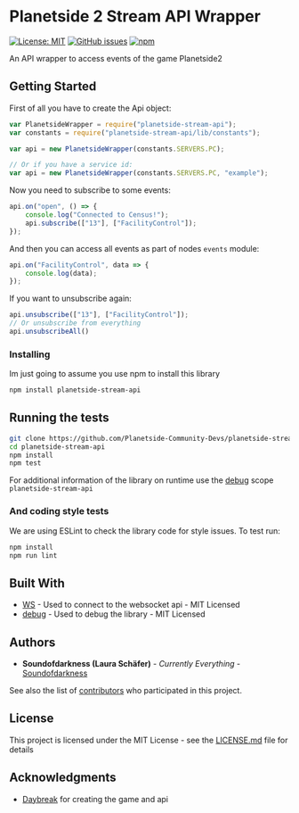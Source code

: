 # Planetside 2 Stream API Wrapper

[![License: MIT](https://img.shields.io/badge/License-MIT-yellow.svg?style=flat-square)](https://opensource.org/licenses/MIT)
[![GitHub issues](https://img.shields.io/github/issues/Planetside-Community-Devs/planetside-stream-api.svg?style=flat-square)](https://github.com/Planetside-Community-Devs/planetside-stream-api/issues)
[![npm](https://img.shields.io/npm/v/planetside-stream-api.svg?style=flat-square)](https://www.npmjs.com/package/planetside-stream-api)


An API wrapper to access events of the game Planetside2

## Getting Started

First of all you have to create the Api object:
```js
var PlanetsideWrapper = require("planetside-stream-api");
var constants = require("planetside-stream-api/lib/constants");

var api = new PlanetsideWrapper(constants.SERVERS.PC);

// Or if you have a service id: 
var api = new PlanetsideWrapper(constants.SERVERS.PC, "example");
```

Now you need to subscribe to some events:
```js
api.on("open", () => {
    console.log("Connected to Census!");
    api.subscribe(["13"], ["FacilityControl"]);
});
```

And then you can access all events as part of nodes `events` module:
```js
api.on("FacilityControl", data => {
    console.log(data);
});
```

If you want to unsubscribe again: 
```js
api.unsubscribe(["13"], ["FacilityControl"]);
// Or unsubscribe from everything
api.unsubscribeAll()
```

### Installing

Im just going to assume you use npm to install this library
```sh
npm install planetside-stream-api
```

## Running the tests

```sh
git clone https://github.com/Planetside-Community-Devs/planetside-stream-api.git
cd planetside-stream-api
npm install
npm test
```

For additional information of the library on runtime use
the [debug](https://github.com/visionmedia/debug) scope `planetside-stream-api`

### And coding style tests

We are using ESLint to check the library code for style issues.
To test run:

```sh
npm install
npm run lint
```

## Built With

* [WS](https://github.com/websockets/ws) - Used to connect to the websocket api - MIT Licensed
* [debug](https://github.com/visionmedia/debug) - Used to debug the library - MIT Licensed


## Authors

* **Soundofdarkness (Laura Schäfer)** - *Currently Everything* - [Soundofdarkness](https://github.com/Sounfdarkness)

See also the list of [contributors](https://github.com/your/project/contributors) who participated in this project.

## License

This project is licensed under the MIT License - see the [LICENSE.md](LICENSE) file for details

## Acknowledgments

* [Daybreak](https://www.daybreakgames.com/home) for creating the game and api
